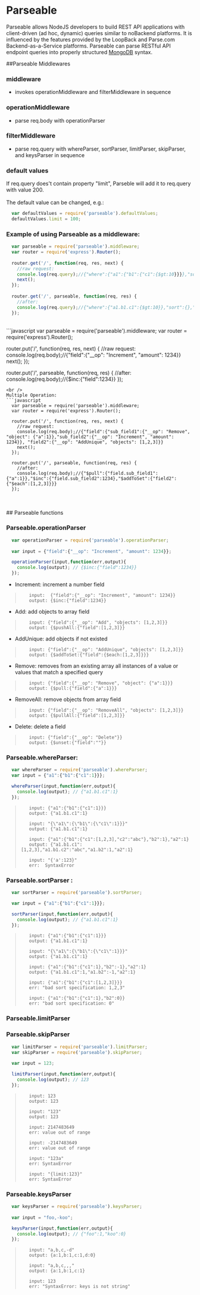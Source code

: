 Parseable
=============

Parseable allows NodeJS developers to build REST API applications with client-driven (ad hoc, dynamic) queries similar to noBackend platforms. It is influenced by the features provided by the LoopBack and Parse.com Backend-as-a-Service platforms. Parseable can parse RESTful API endpoint queries into properly structured [MongoDB](http://www.mongodb.org) syntax.



##Parseable Middlewares

### middleware
- invokes operationMiddleware and filterMiddleware in sequence

### operationMiddleware
- parse req.body with operationParser

### filterMiddleware
- parse req.query with whereParser, sortParser, limitParser, skipParser, and keysParser in sequence

### default values
If req.query does't contain property "limit", Parseble will add it to req.query with value 200.<br />
<br />
The default value can be changed, e.g.:
```javascript
  var defaultValues = require('parseable').defaultValues; 
  defaultValues.limit = 100;
```

### Example of using Parseable as a middleware:
```javascript
  var parseable = require('parseable').middleware;  
  var router = require('express').Router();
    
  router.get('/', function(req, res, next) {
    //raw request:
    console.log(req.query);//{"where":{"a1":{"b1":{"c1":{$gt:10}}}},"sort":{},"skip":0,"keys":"a,b,-c"}
    next();
  });
  
  router.get('/', parseable, function(req, res) {
    //after:
    console.log(req.query);//{"where":{"a1.b1.c1":{$gt:10}},"sort":{},"limit":200,"skip":0,"keys":{a:1,b:1,c:0}}
  });
```
<br />
```javascript
  var parseable = require('parseable').middleware;  
  var router = require('express').Router();
    
  router.put('/', function(req, res, next) {
    //raw request:
    console.log(req.body);//{"field":{"__op": "Increment", "amount": 1234}}
    next();
  });
  
  router.put('/', parseable, function(req, res) {
    //after:
    console.log(req.body);//{$inc:{"field":1234}}
  });
```
<br />
Multiple Operation:
```javascript
  var parseable = require('parseable').middleware;  
  var router = require('express').Router();
    
  router.put('/', function(req, res, next) {
    //raw request:
    console.log(req.body);//{"field":{"sub_field1":{"__op": "Remove", "object": {"a":1}},"sub_field2":{"__op": "Increment", "amount": 1234}}, "field2":{"__op": "AddUnique", "objects": [1,2,3]}}
    next();
  });
  
  router.put('/', parseable, function(req, res) {
    //after:
    console.log(req.body);//{"$pull":{"field.sub_field1":{"a":1}},"$inc":{"field.sub_field2":1234},"$addToSet":{"field2":{"$each":[1,2,3]}}}
  });
```
<br />
<br />
## Parseable functions

### Parseable.operationParser

```javascript
  var operationParser = require('parseable').operationParser; 
  
  var input = {"field":{"__op": "Increment", "amount": 1234}};

  operationParser(input,function(err,output){
    console.log(output); // {$inc:{"field":1234}}
  });

```

 - Increment: increment a number field
>        input:  {"field":{"__op": "Increment", "amount": 1234}}
>        output: {$inc:{"field":1234}}

 - Add: add objects to array field
>        input: {"field":{"__op": "Add", "objects": [1,2,3]}}
>        output: {$pushAll:{"field":[1,2,3]}}

 - AddUnique: add objects if not existed
>        input: {"field":{"__op": "AddUnique", "objects": [1,2,3]}}
>        output: {$addToSet:{"field":{$each:[1,2,3]}}}

 - Remove: removes from an existing array all instances of a value or values that match a specified query
>        input: {"field":{"__op": "Remove", "object": {"a":1}}}
>        output: {$pull:{"field":{"a":1}}}

 - RemoveAll: remove objects from array field
>        input: {"field":{"__op": "RemoveAll", "objects": [1,2,3]}}
>        output: {$pullAll:{"field":[1,2,3]}}

 - Delete: delete a field
>        input: {"field":{"__op": "Delete"}}
>        output: {$unset:{"field":""}}

### Parseable.whereParser:
```javascript
  var whereParser = require('parseable').whereParser; 
  var input = {"a1":{"b1":{"c1":1}}};

  whereParser(input,function(err,output){
    console.log(output); // {"a1.b1.c1":1}
  });

```

>        input: {"a1":{"b1":{"c1":1}}}
>        output: {"a1.b1.c1":1}
>
>        input: "{\"a1\":{\"b1\":{\"c1\":1}}}"
>        output: {"a1.b1.c1":1}
>
>        input: {"a1":{"b1":{"c1":[1,2,3],"c2":"abc"},"b2":1},"a2":1}
>        output: {"a1.b1.c1":[1,2,3],"a1.b1.c2":"abc","a1.b2":1,"a2":1}
>
>        input: "{'a':123}"
>        err:  SyntaxError


### Parseable.sortParser :

```javascript
  var sortParser = require('parseable').sortParser; 

  var input = {"a1":{"b1":{"c1":1}}};

  sortParser(input,function(err,output){
    console.log(output); // {"a1.b1.c1":1}
  });

```

>        input: {"a1":{"b1":{"c1":1}}}
>        output: {"a1.b1.c1":1}
>
>        input: "{\"a1\":{\"b1\":{\"c1\":1}}}"
>        output: {"a1.b1.c1":1}
>
>        input: {"a1":{"b1":{"c1":1},"b2":-1},"a2":1}
>        output: {"a1.b1.c1":1,"a1.b2":-1,"a2":1}
>
>        input: {"a1":{"b1":{"c1":[1,2,3]}}}
>        err: "bad sort specification: 1,2,3"
>
>        input: {"a1":{"b1":{"c1":1},"b2":0}}
>        err: "bad sort specification: 0"
>


### Parseable.limitParser 
### Parseable.skipParser

```javascript
  var limitParser = require('parseable').limitParser; 
  var skipParser = require('parseable').skipParser; 
  
  var input = 123;

  limitParser(input,function(err,output){
    console.log(output); // 123
  });

```

>        input: 123
>        output: 123
>
>        input: "123"
>        output: 123
>
>        input: 2147483649
>        err: value out of range
>
>        input: -2147483649
>        err: value out of range
>
>        input: "123a"
>        err: SyntaxError
>
>        input: "{limit:123}"
>        err: SyntaxError



### Parseable.keysParser

```javascript
  var keysParser = require('parseable').keysParser; 
  
  var input = "foo,-koo";

  keysParser(input,function(err,output){
    console.log(output); // {"foo":1,"koo":0}
  });

```

>        input: "a,b,c,-d"
>        output: {a:1,b:1,c:1,d:0}
>
>        input: "a,b,c,,,"
>        output: {a:1,b:1,c:1}
>
>        input: 123
>        err: "SyntaxError: keys is not string"
